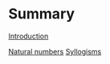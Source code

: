 # Summary

[Introduction](./index.md)

[Natural numbers](./Naturals.md)<!--lagda-->
[Syllogisms](./Syllogism.md)<!--lagda-->
